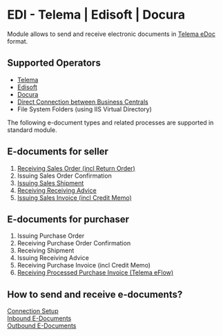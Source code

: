 ---
---
# EDI - Telema | Edisoft | Docura

Module allows to send and receive electronic documents in [Telema eDoc](https://telema.ee/telema-edoc/) format.  

## Supported Operators
- [Telema](https://telema.ee/)
- [Edisoft](https://ediweb.com/)
- [Docura](https://docura.net/)
- [Direct Connection between Business Centrals](telema-setup#how-to-setup-connection-between-business-centrals-without-operator)
- File System Folders (using IIS Virtual Directory)
  
The following e-document types and related processes are supported in standard module.

## E-documents for seller

1.  [Receiving Sales Order (incl Return Order)](seller-edocuments#receive-sales-order-or-sales-return-order)
2.  Issuing Sales Order Confirmation
3.  [Issuing Sales Shipment](seller-edocuments#issue-sales-shipment)
4.  [Receiving Receiving Advice](seller-edocuments#receive-receiving-advice)
5.  [Issuing Sales Invoice (incl Credit Memo)](seller-edocuments#issue-sales-invoice-incl-credit-memo)

## E-documents for purchaser

1.  Issuing Purchase Order
2.  Receiving Purchase Order Confirmation
3.  Receiving Shipment
4.  Issuing Receiving Advice
5.  Receiving Purchase Invoice (incl Credit Memo)
6.  [Receiving Processed Purchase Invoice (Telema eFlow)](eflow-purch-invoice)

## How to send and receive e-documents?

[Connection Setup](telema-setup)  
[Inbound E-Documents](inbound-edocuments)  
[Outbound E-Documents](outbound-edocuments)  
